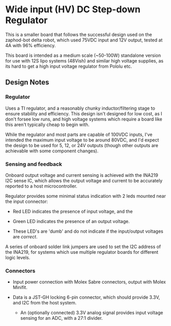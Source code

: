 # Wide input (HV) DC Step-down Regulator
This is a smaller board that follows the successful design used on the zaphod-bot delta robot, which used 75VDC input and 12V output, tested at 4A with 96% efficiency.

This board is intended as a medium scale (~50-100W) standalone version for use with 12S lipo systems (48Vish) and similar high voltage supplies, as its hard to get a high input voltage regulator from Pololu etc.

## Design Notes

### Regulator

Uses a TI regulator, and a reasonably chunky inductor/filtering stage to ensure stability and efficiency. This design isn't designed for low cost, as I don't forsee low runs, and high voltage systems which require a board like this aren't typically cheap to begin with.

While the regulator and most parts are capable of 100VDC inputs, I've intended the maximum input voltage to be around 80VDC, and I'd expect the design to be used for 5, 12, or 24V outputs (though other outputs are achievable with some component changes).

### Sensing and feedback

Onboard output voltage and current sensing is achieved with the INA219 I2C sense IC, which allows the output voltage and current to be accurately reported to a host microcontroller.

Regulator provides some minimal status indication with 2 leds mounted near the input connector: 

- Red LED indicates the presence of input voltage, and the 

- Green LED indicates the presence of an output voltage. 

- These LED's are 'dumb' and do not indicate if the input/output voltages are _correct_.

A series of onboard solder link jumpers are used to set the I2C address of the INA219, for systems which use multiple regulator boards for different logic levels.

### Connectors

- Input power connection with Molex Sabre connectors, output with Molex Minifit. 

- Data is a JST-GH locking 6-pin connector, which should provide 3.3V, and I2C from the host system. 
  - An (optionally connected) 3.3V analog signal provides input voltage sensing for an ADC, with a 27:1 divider.